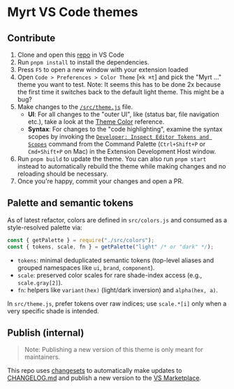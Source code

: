 # Myrt VS Code themes

<!-- ![Myrt VS Code theme](https://user-images.githubusercontent.com/378023/132220037-3cd3e777-55a6-445f-9a2e-da6020ebd78d.png)

## Install

1. Go to [VS Marketplace](https://marketplace.visualstudio.com/items?itemName=myrt.myrt-vscode-theme).
2. Click on the "Install" button.
3. Then [select a theme](https://code.visualstudio.com/docs/getstarted/themes#_selecting-the-color-theme):
- `Myrt Light` (legacy)
- `Myrt Dark` (legacy) -->

## Contribute

1. Clone and open this [repo](https://github.com/mishamyrt/myrt-vscode-theme) in VS Code
2. Run `pnpm install` to install the dependencies.
3. Press `F5` to open a new window with your extension loaded
4. Open `Code > Preferences > Color Theme` [`⌘k ⌘t`] and pick the "Myrt ..." theme you want to test. Note: It seems this has to be done 2x because the first time it switches back to the default light theme. This might be a bug?
5. Make changes to the [`/src/theme.js`](https://github.com/mishamyrt/myrt-vscode-theme/blob/master/src/theme.js) file.
    - **UI**: For all changes to the "outer UI", like (status bar, file navigation etc.), take a look at the [Theme Color](https://code.visualstudio.com/api/references/theme-color) reference.
    - **Syntax**: For changes to the "code highlighting", examine the syntax scopes by invoking the [`Developer: Inspect Editor Tokens and Scopes`](https://code.visualstudio.com/api/language-extensions/syntax-highlight-guide#scope-inspector) command from the Command Palette (`Ctrl+Shift+P` or `Cmd+Shift+P` on Mac) in the Extension Development Host window.
6. Run `pnpm build` to update the theme. You can also run `pnpm start` instead to automatically rebuild the theme while making changes and no reloading should be necessary.
7. Once you're happy, commit your changes and open a PR.

## Palette and semantic tokens

As of latest refactor, colors are defined in `src/colors.js` and consumed as a style-resolved palette via:

```js
const { getPalette } = require("./src/colors");
const { tokens, scale, fn } = getPalette("light" /* or "dark" */);
```

- `tokens`: minimal deduplicated semantic tokens (top-level aliases and grouped namespaces like `ui`, `brand`, `component`).
- `scale`: preserved color scales for rare shade-index access (e.g., `scale.gray[2]`).
- `fn`: helpers like `variant(hex)` (light/dark inversion) and `alpha(hex, a)`.

In `src/theme.js`, prefer tokens over raw indices; use `scale.*[i]` only when a very specific shade is intended.

## Publish (internal)

> Note: Publishing a new version of this theme is only meant for maintainers.

This repo uses [changesets](https://github.com/atlassian/changesets) to automatically make updates to [CHANGELOG.md](https://github.com/mishamyrt/myrt-vscode-theme/blob/main/CHANGELOG.md) and publish a new version to the [VS Marketplace](https://marketplace.visualstudio.com/items?itemName=myrt.myrt-vscode-theme).
